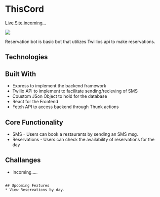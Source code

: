 # ThisCord

[Live Site incoming...](#)

![](/app/assets/images/Readme/logIn.png)

Reservation bot is basic bot that utilizes Twillios api to make reservations.

## Technologies

## Built With

* Express to implement the backend framework
* Twilio API to implement to facilitate sending/recieving of SMS
* Coustom JSon Object to hold  for the database
* React for the Frontend
* Fetch API to access backend through Thunk actions


## Core Functionality

* SMS - Users can book a restaurants by sending an SMS msg.
* Reservations  - Users can check the availability of reservations for the day

## Challanges 
* Incoming.....

```

## Upcoming Features
* View Reservations by day.
